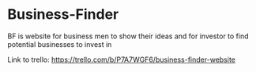 # Business-Finder
BF is website for business men to show their ideas and for investor to find potential businesses to invest in

Link to trello: https://trello.com/b/P7A7WGF6/business-finder-website
